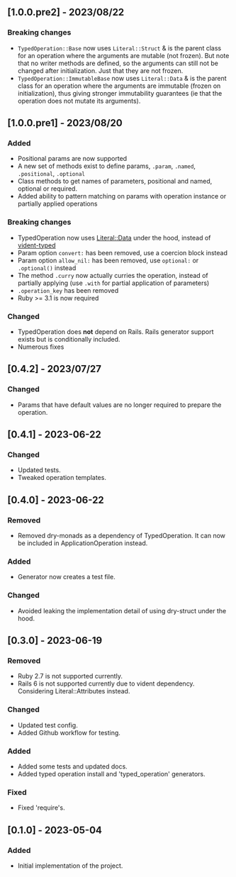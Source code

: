 ## [1.0.0.pre2] - 2023/08/22

### Breaking changes

- `TypedOperation::Base` now uses `Literal::Struct` & is the parent class for an operation where the arguments are mutable (not frozen). But note that 
  no writer methods are defined, so the arguments can still not be changed after initialization. Just that they are not frozen. 
- `TypedOperation::ImmutableBase` now uses `Literal::Data` & is the parent class for an operation where the arguments are immutable (frozen on initialization), 
  thus giving stronger immutability guarantees (ie that the operation does not mutate its arguments).

## [1.0.0.pre1] - 2023/08/20

### Added

- Positional params are now supported
- A new set of methods exist to define params, `.param`, `.named`, `.positional`, `.optional`
- Class methods to get names of parameters, positional and named, optional or required.
- Added ability to pattern matching on params with operation instance or partially applied operations

### Breaking changes

- TypedOperation now uses [Literal::Data](https://github.com/joeldrapper/literal) under the hood, instead of [vident-typed](https://github.com/stevegeek/vident-typed)
- Param option `convert:` has been removed, use a coercion block instead
- Param option `allow_nil:` has been removed, use `optional:` or `.optional()` instead
- The method `.curry` now actually curries the operation, instead of partially applying (use `.with` for partial application of parameters)
- `.operation_key` has been removed
- Ruby >= 3.1 is now required

### Changed

- TypedOperation does **not** depend on Rails. Rails generator support exists but is conditionally included.
- Numerous fixes

## [0.4.2] - 2023/07/27

### Changed

- Params that have default values are no longer required to prepare the operation.

## [0.4.1] - 2023-06-22

### Changed

- Updated tests.
- Tweaked operation templates.

## [0.4.0] - 2023-06-22

### Removed

- Removed dry-monads as a dependency of TypedOperation. It can now be included in ApplicationOperation instead.

### Added

- Generator now creates a test file.

### Changed

- Avoided leaking the implementation detail of using dry-struct under the hood.

## [0.3.0] - 2023-06-19

### Removed

- Ruby 2.7 is not supported currently.
- Rails 6 is not supported currently due to vident dependency. Considering Literal::Attributes instead.

### Changed

- Updated test config.
- Added Github workflow for testing.

### Added

- Added some tests and updated docs.
- Added typed operation install and 'typed_operation' generators.

### Fixed

- Fixed 'require's.

## [0.1.0] - 2023-05-04

### Added

- Initial implementation of the project.
